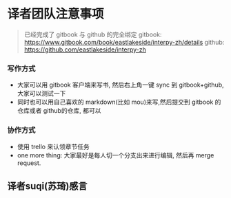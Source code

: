 # 译者团队注意事项
> 已经完成了 gitbook 与 github 的完全绑定
> gitbook: https://www.gitbook.com/book/eastlakeside/interpy-zh/details
> github: https://github.com/eastlakeside/interpy-zh

### 写作方式
- 大家可以用 gitbook 客户端来写书, 然后右上角一键 sync 到 gitbook+github, 大家可以测试一下
- 同时也可以用自己喜欢的 markdown(比如 mou)来写,然后提交到 gitbook 的仓库或者 github的仓库, 都可以

### 协作方式
- 使用 trello 来认领章节任务
- one more thing: 大家最好是每人切一个分支出来进行编辑, 然后再 merge request.


## 译者suqi(苏琦)感言


